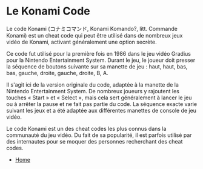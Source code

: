 # Le Konami Code

Le code Konami (コナミコマンド, Konami Komando?, litt. Commande Konami) est un cheat code qui peut être utilisé dans de nombreux jeux vidéo de Konami, activant généralement une option secrète.

Ce code fut utilisé pour la première fois en 1986 dans le jeu vidéo Gradius pour la Nintendo Entertainment System. Durant le jeu, le joueur doit presser la séquence de boutons suivante sur sa manette de jeu : haut, haut, bas, bas, gauche, droite, gauche, droite, B, A.

Il s'agit ici de la version originale du code, adaptée à la manette de la Nintendo Entertainment System. De nombreux joueurs y rajoutent les touches « Start » et « Select », mais cela sert généralement à lancer le jeu ou à arrêter la pause et ne fait pas partie du code. La séquence exacte varie suivant les jeux et a été adaptée aux différentes manettes de console de jeu vidéo.

Le code Konami est un des cheat codes les plus connus dans la communauté du jeu vidéo. Du fait de sa popularité, il est parfois utilisé par des internautes pour se moquer des personnes recherchant des cheat codes. 

* [Home](..)
